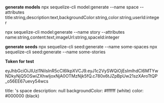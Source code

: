 **generate models**
npx sequelize-cli model:generate --name space --attributes title:string,description:text,backgroundColor:string,color:string,userId:integer

npx sequelize-cli model:generate --name story --attributes name:string,content:text,imageUrl:string,spaceId:integer

**generate seeds**
npx sequelize-cli seed:generate --name some-spaces
npx sequelize-cli seed:generate --name some-stories

**Token for test**

eyJhbGciOiJIUzI1NiIsInR5cCI6IkpXVCJ9.eyJ1c2VySWQiOjEsImlhdCI6MTYwNDkyNjQ5OSwiZXhwIjoxNjA0OTMzNjk5fQ.c780x6tJZpBpUw21szXAroTtQP_o56EE67uevy54wcs

title: <MyName>'s space
description: null
backgroundColor: #ffffff (white)
color: #000000 (black)
